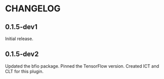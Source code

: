 # CHANGELOG

## 0.1.5-dev1

Initial release.

## 0.1.5-dev2

Updated the bfio package.
Pinned the TensorFlow version.
Created ICT and CLT for this plugin.
